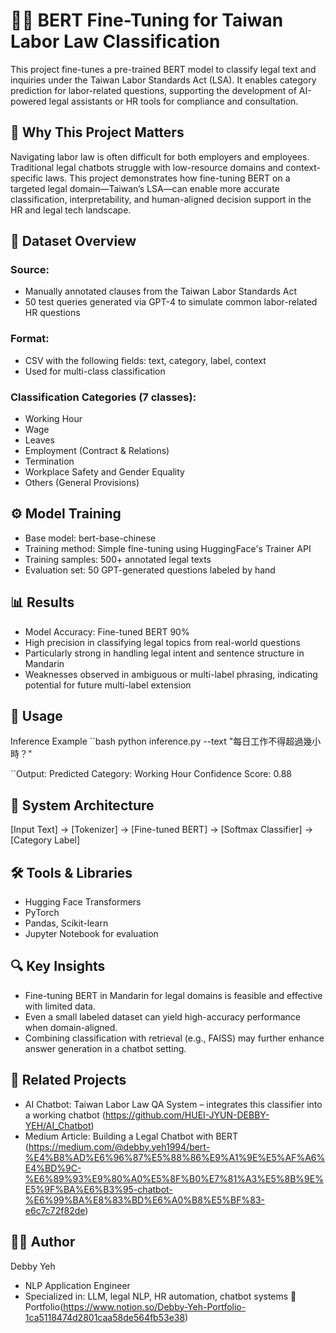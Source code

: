 # 🧑‍⚖️ BERT Fine-Tuning for Taiwan Labor Law Classification
This project fine-tunes a pre-trained BERT model to classify legal text and inquiries under the Taiwan Labor Standards Act (LSA). It enables category prediction for labor-related questions, supporting the development of AI-powered legal assistants or HR tools for compliance and consultation.

## 📌 Why This Project Matters
Navigating labor law is often difficult for both employers and employees. Traditional legal chatbots struggle with low-resource domains and context-specific laws.
This project demonstrates how fine-tuning BERT on a targeted legal domain—Taiwan’s LSA—can enable more accurate classification, interpretability, and human-aligned decision support in the HR and legal tech landscape.

## 🧾 Dataset Overview
### Source:
- Manually annotated clauses from the Taiwan Labor Standards Act
- 50 test queries generated via GPT-4 to simulate common labor-related HR questions
### Format:
- CSV with the following fields: text, category, label, context
- Used for multi-class classification
### Classification Categories (7 classes):
- Working Hour
- Wage
- Leaves
- Employment (Contract & Relations)
- Termination
- Workplace Safety and Gender Equality
- Others (General Provisions)

## ⚙️ Model Training
- Base model: bert-base-chinese
- Training method: Simple fine-tuning using HuggingFace's Trainer API
- Training samples: 500+ annotated legal texts
- Evaluation set: 50 GPT-generated questions labeled by hand

## 📊 Results
- Model	Accuracy: Fine-tuned BERT	90%
- High precision in classifying legal topics from real-world questions
- Particularly strong in handling legal intent and sentence structure in Mandarin
- Weaknesses observed in ambiguous or multi-label phrasing, indicating potential for future multi-label extension

## 🧪 Usage
Inference Example
``bash
python inference.py --text "每日工作不得超過幾小時？"

``Output:
Predicted Category: Working Hour
Confidence Score: 0.88

## 🧭 System Architecture
[Input Text] → [Tokenizer] → [Fine-tuned BERT] → [Softmax Classifier] → [Category Label]

## 🛠 Tools & Libraries
- Hugging Face Transformers
- PyTorch
- Pandas, Scikit-learn
- Jupyter Notebook for evaluation

## 🔍 Key Insights
- Fine-tuning BERT in Mandarin for legal domains is feasible and effective with limited data.
- Even a small labeled dataset can yield high-accuracy performance when domain-aligned.
- Combining classification with retrieval (e.g., FAISS) may further enhance answer generation in a chatbot setting.

## 🧱 Related Projects
- AI Chatbot: Taiwan Labor Law QA System – integrates this classifier into a working chatbot (https://github.com/HUEI-JYUN-DEBBY-YEH/AI_Chatbot)
- Medium Article: Building a Legal Chatbot with BERT (https://medium.com/@debby.yeh1994/bert-%E4%B8%AD%E6%96%87%E5%88%86%E9%A1%9E%E5%AF%A6%E4%BD%9C-%E6%89%93%E9%80%A0%E5%8F%B0%E7%81%A3%E5%8B%9E%E5%9F%BA%E6%B3%95-chatbot-%E6%99%BA%E8%83%BD%E6%A0%B8%E5%BF%83-e6c7c72f82de)

## 👩‍💻 Author
Debby Yeh
- NLP Application Engineer
- Specialized in: LLM, legal NLP, HR automation, chatbot systems
🔗 Portfolio(https://www.notion.so/Debby-Yeh-Portfolio-1ca5118474d2801caa58de564fb53e38)
